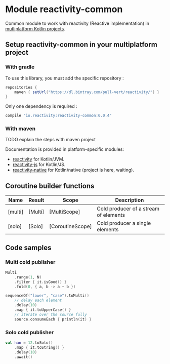 # Module reactivity-common

Common module to work with reactivity (Reactive implementation) in
[mutliplatform Kotlin projects](https://kotlinlang.org/docs/reference/multiplatform.html).

## Setup reactivity-common in your multiplatform project

### With gradle

To use this library, you must add the specific repository :

```groovy
repositories {
    maven { setUrl("https://dl.bintray.com/pull-vert/reactivity/") }
}
```

Only one dependency is required :

```groovy
compile "io.reactivity:reactivity-common:0.0.4"
```

### With maven

TODO explain the steps with maven project

Documentation is provided in platform-specific modules:
* [reactivity](../../jvm/core/reactivity/README.md) for Kotlin/JVM.
* [reactivity-js](../../js/reactivity-js/README.md) for Kotlin/JS.
* [reactivity-native](../../native/reactivity-native/README.md) for Kotlin/native (project is here, waiting).

## Coroutine builder functions

| **Name**      | **Result**    | **Scope**        | **Description**
| ------------- | ------------- | ---------------- | ---------------
| [multi]       | [Multi]       | [MultiScope]     | Cold producer of a stream of elements
| [solo]        | [Solo]        | [CoroutineScope] | Cold producer a single elements

## Code samples

### Multi cold publisher

```kotlin
Multi
    .range(1, N)
    .filter { it.isGood() }
    .fold(0, { a, b -> a + b })
```

```kotlin
sequenceOf("lower", "case").toMulti()
    // delay each element
    .delay(10)
    .map { it.toUpperCase() }
    // iterate over the source fully
    source.consumeEach { println(it) }
```

### Solo cold publisher

```kotlin
val han = 12.toSolo()
    .map { it.toString() }
    .delay(10)
    .await()
```

